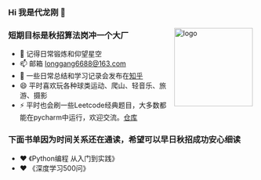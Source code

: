### Hi 我是代龙刚 👋
<img src="https://github-readme-stats.vercel.app/api?username=dailonggang&show_icons=true" alt="logo" height="160" align="right" style="margin: 5px; margin-bottom: 20px;" />
 
### 短期目标是秋招算法岗冲一个大厂
- 🔭 记得日常锻炼和仰望星空
- 📫 邮箱 longgang6688@163.com
- 🤔 一些日常总结和学习记录会发布在[知乎](https://www.zhihu.com/people/long-wu-nian-31/posts) 
- 😄 平时喜欢玩各种球类运动、爬山、轻音乐、旅游、摄影
- ⚡ 平时也会刷一些Leetcode经典题目，大多数都能在pycharm中运行，欢迎交流。[仓库](https://github.com/dailonggang/Leetcode-python)

### 下面书单因为时间关系还在通读，希望可以早日秋招成功安心细读
- ❤️ 《Python编程 从入门到实践》
- ❤️ 《深度学习500问》
<!-- <img src="https://github-profile-trophy.vercel.app/?username=polaris1119&theme=flat&column=7" alt="logo" height="160" align="center" style="margin: auto; margin-bottom: 20px;" /> -->
<!--
**dailonggang/dailonggang** is a ✨ _special_ ✨ repository because its `README.md` (this file) appears on your GitHub profile.

Here are some ideas to get you started:

- 🔭 I’m currently working on ...
- 🌱 I’m currently learning ...
- 👯 I’m looking to collaborate on ...
- 🤔 I’m looking for help with ...
- 💬 Ask me about ...
- 📫 How to reach me: ...
- 😄 Pronouns: ...
- ⚡ Fun fact: ...
-->
